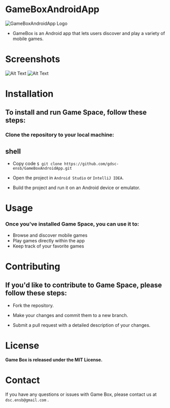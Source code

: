# GameBoxAndroidApp
![GameBoxAndroidApp Logo](/app/src/main/ic_launcher-playstore.png)
- GameBox is an Android app that lets users discover and play a variety of mobile games.

# Screenshots
![Alt Text](https://via.placeholder.com/360x740.png?text=Image+Not+Found)
![Alt Text](https://via.placeholder.com/360x740.png?text=Image+Not+Found)

# Installation
## To install and run Game Space, follow these steps:

### Clone the repository to your local machine:
## shell
* Copy code
`$ git clone https://github.com/gdsc-ensb/GameBoxAndroidApp.git`
* Open the project in `Android Studio` or `IntelliJ IDEA`.

* Build the project and run it on an Android device or emulator.

# Usage
### Once you've installed Game Space, you can use it to:

* Browse and discover mobile games
* Play games directly within the app
* Keep track of your favorite games

# Contributing
## If you'd like to contribute to Game Space, please follow these steps:

* Fork the repository.

* Make your changes and commit them to a new branch.

* Submit a pull request with a detailed description of your changes.

# License
**Game Box is released under the MIT License.**

# Contact
If you have any questions or issues with Game Box, please contact us at `dsc.ensb@gmail.com` .
